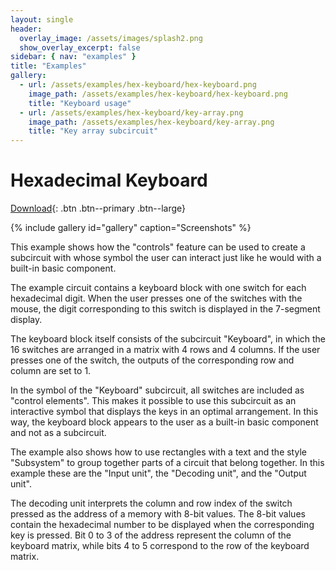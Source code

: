 ```yaml
---
layout: single
header:
  overlay_image: /assets/images/splash2.png
  show_overlay_excerpt: false
sidebar: { nav: "examples" }
title: "Examples"
gallery:
  - url: /assets/examples/hex-keyboard/hex-keyboard.png
    image_path: /assets/examples/hex-keyboard/hex-keyboard.png
    title: "Keyboard usage"
  - url: /assets/examples/hex-keyboard/key-array.png
    image_path: /assets/examples/hex-keyboard/key-array.png
    title: "Key array subcircuit"
---
```


# Hexadecimal Keyboard

[Download](https://github.com/flandreas/antares/releases/download/v0.15.0/Hexadecimal.Keyboard.zip){: .btn .btn--primary .btn--large}

{% include gallery id="gallery" caption="Screenshots" %}


This example shows how the "controls" feature can be used to create a subcircuit
with whose symbol the user can interact just like he would with a built-in basic component.

The example circuit contains a keyboard block with one switch for each hexadecimal digit.
When the user presses one of the switches with the mouse, the digit corresponding to this switch is displayed in
the 7-segment display.

The keyboard block itself consists of the subcircuit "Keyboard", in which the 16 switches are arranged in a matrix with 4
rows and 4 columns. If the user presses one of the switch, the outputs of the corresponding row and column are set to 1.

In the symbol of the "Keyboard" subcircuit, all switches are included as "control elements". This makes it possible
to use this subcircuit as an interactive symbol that displays the keys in an optimal arrangement. In this way, the keyboard block appears to the user as a built-in basic component and not as a subcircuit.

The example also shows how to use rectangles with a text and the style "Subsystem"
to group together parts of a circuit that belong together. In this example these are
the "Input unit", the "Decoding unit", and the "Output unit".

The decoding unit interprets the column and row index of the switch pressed as the address of a
memory with 8-bit values. The 8-bit values contain the hexadecimal number to be displayed
when the corresponding key is pressed. Bit 0 to 3 of the address represent the column of the keyboard matrix,
while bits 4 to 5 correspond to the row of the keyboard matrix.
